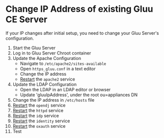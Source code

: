 # Change IP Address of existing Gluu CE Server

If your IP changes after initial setup, you need to change your Gluu Server's configuration.

1. Start the Gluu Server
1. Log in to Gluu Server Chroot container
1. Update the Apache Configuration 
    - Navigate to `/etc/apache2/sites-available`
    - Open `https_gluu.conf` in a text editor
    - Change the IP address
    - [Restart](./services.md#restart) the `apache2` service
1. Update the LDAP Configuration
    - Open the LDAP in an LDAP editor or browser
    - Update 'gluuIpAddress', under the root ou=appliances DN
1. Change the IP address in `/etc/hosts` file
1. [Restart](./services.md#restart) the `opendj` service
1. [Restart](./services.md#restart) the `httpd` service
1. [Restart](./services.md#restart) the `idp` service
1. [Restart](./services.md#restart) the `identity` service
1. [Restart](./services.md#restart) the `oxauth` service
1. Test
